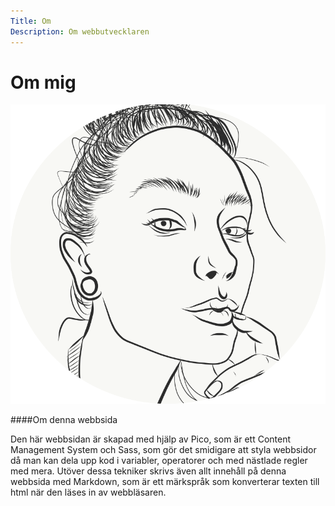 ```yaml
---
Title: Om
Description: Om webbutvecklaren
---
```


Om mig
==========================

![ ](assets/img/logo-round.png)

####Om denna webbsida
<br>

Den här webbsidan är skapad med hjälp av Pico, som är ett Content Management System och Sass, som gör det smidigare att styla webbsidor då man kan dela upp kod i variabler, operatorer och med nästlade regler med mera. Utöver dessa tekniker skrivs även allt innehåll på denna webbsida med Markdown, som är ett märkspråk som konverterar texten till html när den läses in av webbläsaren.
